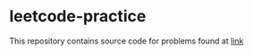 # leetcode-practice

This repository contains source code for problems found at [link](https://leetcode.com/studyplan/top-interview-150/)
